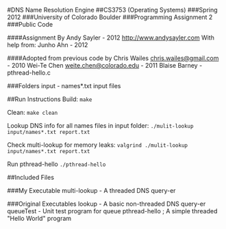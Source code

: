 #DNS Name Resolution Engine
##CS3753 (Operating Systems)
###Spring 2012
###University of Colorado Boulder
###Programming Assignment 2
###Public Code

####Assignment By Andy Sayler - 2012
http://www.andysayler.com
With help from:
Junho Ahn - 2012

####Adopted from previous code by
Chris Wailes <chris.wailes@gmail.com> - 2010
Wei-Te Chen <weite.chen@colorado.edu> - 2011
Blaise Barney - pthread-hello.c

###Folders
input - names*.txt input files

##Run Instructions
Build:
 `make`

Clean:
 `make clean`

Lookup DNS info for all names files in input folder:
 `./mulit-lookup input/names*.txt report.txt`

Check multi-lookup for memory leaks:
 `valgrind ./mulit-lookup input/names*.txt report.txt`

Run pthread-hello
 `./pthread-hello`

##Included Files

###My Executable
multi-lookup - A threaded DNS query-er

###Original Executables
lookup - A basic non-threaded DNS query-er
queueTest - Unit test program for queue
pthread-hello ; A simple threaded "Hello World" program
